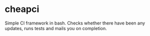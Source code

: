 cheapci
=======

Simple CI framework in bash. Checks whether there have been any updates, runs tests and mails you on completion.
